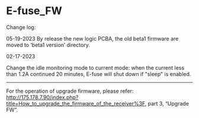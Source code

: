 # E-fuse_FW
Change log:

05-19-2023
By release the new logic PCBA, the old beta1 firmware are moved to ‘beta1 version’ directory.


02-17-2023

Change the idle monitoring mode to current mode: when the current less than 1.2A continued 20 minutes, E-fuse will shut down if "sleep" is enabled.

------------
For the operation of upgrade firmware, please refer: http://175.178.7.90/index.php?title=How_to_upgrade_the_firmware_of_the_receiver%3F, part 3, “Upgrade FW”.

